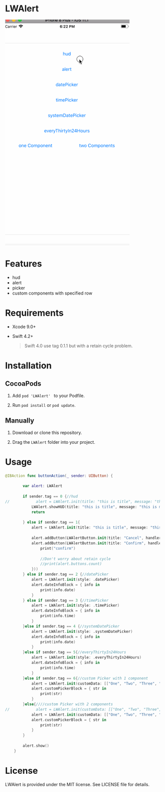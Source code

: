 # LWAlert

![图片](https://github.com/magic3584/LWAlert/raw/master/screenshot.gif)

# Features
* hud
* alert
* picker
* custom components with specified row

# Requirements
* Xcode 9.0+

* Swift 4.2+

  > Swift 4.0 use tag 0.1.1 but with a retain cycle problem.

# Installation
## CocoaPods

1. Add ``pod 'LWAlert' `` to your Podfile.

2. Run ``pod install`` or ``pod update``.

## Manually
1. Download or clone this repository.

2. Drag the ``LWAlert`` folder into your project.

# Usage
``` swift
@IBAction func buttonAction(_ sender: UIButton) {
        
        var alert: LWAlert
        
        if sender.tag == 0 {//hud
//            alert = LWAlert.init(title: "this is title", message: "this is message this is message this is message this is message this is message this is message this is message this is message ", style: .hud)
            LWAlert.showHUD(title: "this is title", message: "this is message this is message this is message this is message this is message this is message this is message this is message")
            return
            
        } else if sender.tag == 1{
            alert = LWAlert.init(title: "this is title", message: "this is message this is message this is message this is message this is message this is message this is message this is message ", style: .alert)
            
            alert.addButton(LWAlertButton.init(title: "Cancel", handler: nil))
            alert.addButton(LWAlertButton.init(title: "Confirm", handler: { ( button ) in
                print("confirm")
                
                //Don't worry about retain cycle
                //print(alert.buttons.count)
            }))
        } else if sender.tag == 2 {//datePicker
            alert = LWAlert.init(style: .datePicker)
            alert.dateInfoBlock = { info in
                print(info.date)
            }
        } else if sender.tag == 3 {//timePicker
            alert = LWAlert.init(style: .timePicker)
            alert.dateInfoBlock = { info in
                print(info.time)
            }
        }else if sender.tag == 4 {//systemDatePicker
            alert = LWAlert.init(style: .systemDatePicker)
            alert.dateInfoBlock = { info in
                print(info.date)
            }
        }else if sender.tag == 5{//everyThirtyIn24Hours
            alert = LWAlert.init(style: .everyThirtyIn24Hours)
            alert.dateInfoBlock = { info in
                print(info.time)
            }
        }else if sender.tag == 6{//custom Picker with 1 component
            alert = LWAlert.init(customData: [["One", "Two", "Three", "Four", "Five"]])
            alert.customPickerBlock = { str in
                print(str)
            }
        }else{////custom Picker with 2 components
//            alert = LWAlert.init(customData: [["One", "Two", "Three", "Four", "Five"], ["O", "T", "F"]], defaultStrings: ["NotExsit", "T"])
            alert = LWAlert.init(customData: [["One", "Two", "Three", "Four", "Five"], ["O", "T", "F"]])
            alert.customPickerBlock = { str in
                print(str)
            }
        }
        
        alert.show()
    }
```



# License
LWAlert is provided under the MIT license. See LICENSE file for details.

